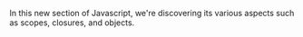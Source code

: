 In this new section of Javascript, we're discovering its various aspects such as scopes, closures, and objects. 